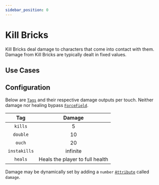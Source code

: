 ```yaml
---
sidebar_position: 0
---
```


# Kill Bricks

Kill Bricks deal damage to characters that come into contact with them. Damage from Kill Bricks are typically dealt in fixed values.

## Use Cases

## Configuration

Below are [`Tags`](https://create.roblox.com/docs/reference/engine/classes/CollectionService) and their respective damage outputs per touch. Neither damage nor healing bypass [`ForceField`](https://create.roblox.com/docs/reference/engine/classes/ForceField).

| Tag | Damage |
|:-----:|:--------:|
| `kills` | 5 |
| `double` | 10 |
| `ouch` | 20 |
| `instakills`| infinite |
| `heals` | Heals the player to full health|  

Damage may be dynamically set by adding a `number` [`Attribute`](https://create.roblox.com/docs/scripting/attributes) called `damage`.
